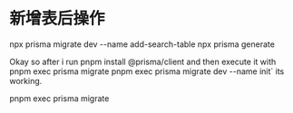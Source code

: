 # 新增表后操作
npx prisma migrate dev --name add-search-table
npx prisma generate


Okay so after i run pnpm install 
@prisma/client and then execute it with 
pnpm exec prisma migrate pnpm exec 
prisma migrate dev --name init` its working.


pnpm exec prisma migrate